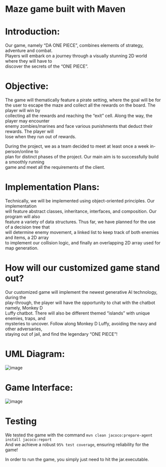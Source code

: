 # Maze game built with Maven

# Introduction:<br />
Our game, namely “DA ONE PIECE”, combines elements of strategy, adventure and combat.<br />
Players will embark on a journey through a visually stunning 2D world where they will have to<br />
discover the secrets of the “ONE PIECE”.<br />


# Objective:<br />
The game will thematically feature a pirate setting, where the goal will be for<br />
the user to escape the maze and collect all the rewards on the board. The player will win by<br />
collecting all the rewards and reaching the “exit” cell. Along the way, the player may encounter<br />
enemy zombies/marines and face various punishments that deduct their rewards. The player will<br />
lose when they run out of rewards.<br />

During the project, we as a team decided to meet at least once a week in-person/online to<br />
plan for distinct phases of the project. Our main aim is to successfully build a smoothly running<br />
game and meet all the requirements of the client.<br />


# Implementation Plans:<br />
Technically, we will be implemented using object-oriented principles. Our implementation<br />
will feature abstract classes, inheritance, interfaces, and composition. Our program will also<br />
feature a variety of data structures. Thus far, we have planned for the use of a decision tree that<br />
will determine enemy movement, a linked list to keep track of both enemies and items, a 2D array<br />
to implement our collision logic, and finally an overlapping 2D array used for map generation.<br />


# How will our customized game stand out?<br />
Our customized game will implement the newest generative AI technology, during the<br />
play-through, the player will have the opportunity to chat with the chatbot namely, Monkey D<br />
Luffy chatbot. There will also be different themed “islands” with unique enemies, traps, and<br />
mysteries to uncover. Follow along Monkey D Luffy, avoiding the navy and other adversaries,<br />
staying out of jail, and find the legendary “ONE PIECE”!<br />

# UML Diagram:<br />
![image](https://github.com/suke404/DA-ONE-PIECE/assets/85700523/65d968aa-b357-4de8-b997-e63897d03567)


# Game Interface:<br />
![image](https://github.com/suke404/DA-ONE-PIECE/assets/85700523/13c6b897-ec1e-4ce2-8e66-57464d92e3dc)


# Testing<br />

We tested the game with the command `mvn clean jacoco:prepare-agent install jacoco:report`<br />
And we achieve a robust `95% test coverage`, ensuring reliability for the game! <br />


In order to run the game, you simply just need to hit the jar.executable.
